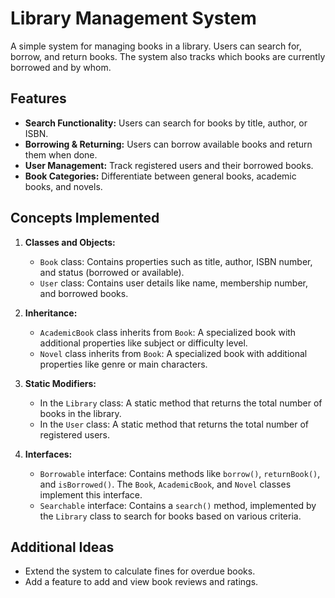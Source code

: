 # Library Management System

A simple system for managing books in a library. Users can search for, borrow, and return books. The system also tracks which books are currently borrowed and by whom.

## Features

- **Search Functionality:** Users can search for books by title, author, or ISBN.
- **Borrowing & Returning:** Users can borrow available books and return them when done.
- **User Management:** Track registered users and their borrowed books.
- **Book Categories:** Differentiate between general books, academic books, and novels.

## Concepts Implemented

1. **Classes and Objects:**
    - `Book` class: Contains properties such as title, author, ISBN number, and status (borrowed or available).
    - `User` class: Contains user details like name, membership number, and borrowed books.

2. **Inheritance:**
    - `AcademicBook` class inherits from `Book`: A specialized book with additional properties like subject or difficulty level.
    - `Novel` class inherits from `Book`: A specialized book with additional properties like genre or main characters.

3. **Static Modifiers:**
    - In the `Library` class: A static method that returns the total number of books in the library.
    - In the `User` class: A static method that returns the total number of registered users.

4. **Interfaces:**
    - `Borrowable` interface: Contains methods like `borrow()`, `returnBook()`, and `isBorrowed()`. The `Book`, `AcademicBook`, and `Novel` classes implement this interface.
    - `Searchable` interface: Contains a `search()` method, implemented by the `Library` class to search for books based on various criteria.

## Additional Ideas

- Extend the system to calculate fines for overdue books.
- Add a feature to add and view book reviews and ratings.